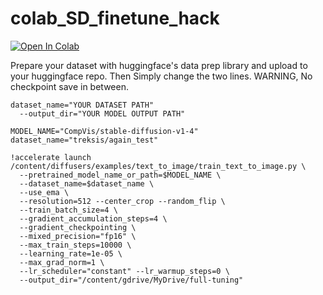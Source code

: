 # colab_SD_finetune_hack

[![Open In Colab](https://colab.research.google.com/assets/colab-badge.svg)](https://colab.research.google.com/drive/1DIS456XTho5d1Kf-ty_d23vVMBmcEFk_#scrollTo=uu2Dn3VP2mmE)

Prepare your dataset with huggingface's data prep library and upload to your huggingface repo. Then Simply change the two lines.
WARNING, No checkpoint save in between.

```
dataset_name="YOUR DATASET PATH"
  --output_dir="YOUR MODEL OUTPUT PATH"

```


```
MODEL_NAME="CompVis/stable-diffusion-v1-4"
dataset_name="treksis/again_test"

!accelerate launch /content/diffusers/examples/text_to_image/train_text_to_image.py \
  --pretrained_model_name_or_path=$MODEL_NAME \
  --dataset_name=$dataset_name \
  --use_ema \
  --resolution=512 --center_crop --random_flip \
  --train_batch_size=4 \
  --gradient_accumulation_steps=4 \
  --gradient_checkpointing \
  --mixed_precision="fp16" \
  --max_train_steps=10000 \
  --learning_rate=1e-05 \
  --max_grad_norm=1 \
  --lr_scheduler="constant" --lr_warmup_steps=0 \
  --output_dir="/content/gdrive/MyDrive/full-tuning"
```

